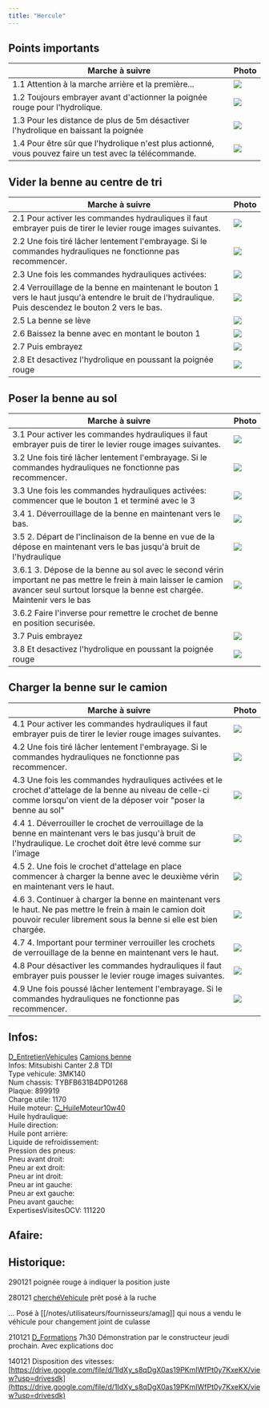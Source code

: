 ```yaml
---
title: "Hercule"
---
```


## Points importants
| Marche à suivre | Photo |
|---|---|
|1.1 Attention à la marche arrière et la première...|![](/notes/pieces_jointes/images/i_utilisation/i_herculeBenneBasculante/I_herculeBenneBasculante1-1.jpg)|
|1.2 Toujours embrayer avant d'actionner la poignée rouge pour l'hydrolique.|![](/notes/pieces_jointes/images/i_utilisation/i_herculeBenneBasculante/I_herculeBenneBasculante1-2_2-1_2-7_3-1_3-7_4-1_4-8.jpg)|
|1.3 Pour les distance de plus de 5m désactiver l'hydrolique en baissant la poignée|![](/notes/pieces_jointes/images/i_utilisation/i_herculeBenneBasculante/I_herculeBenneBasculante1-3_2-8_3-8_4-9.jpg)|
|1.4 Pour être sûr que l'hydrolique n'est plus actionné, vous pouvez faire un test avec la télécommande.|![](/notes/pieces_jointes/images/i_utilisation/i_herculeBenneBasculante/I_herculeBenneBasculante1-4.jpg)|
## Vider la benne au centre de tri
| Marche à suivre | Photo |
|---|---|
|2.1 Pour activer les commandes hydrauliques il faut embrayer puis de tirer le levier rouge images suivantes.|![](/notes/pieces_jointes/images/i_utilisation/i_herculeBenneBasculante/I_herculeBenneBasculante1-2_2-1_2-7_3-1_3-7_4-1_4-8.jpg)|
|2.2 Une fois tiré lâcher lentement l'embrayage. Si le commandes hydrauliques ne fonctionne pas recommencer.|![](/notes/pieces_jointes/images/i_utilisation/i_herculeBenneBasculante/I_herculeBenneBasculante2-2_3-2_4-2.jpg)|
|2.3 Une fois les commandes hydrauliques activées:|![](/notes/pieces_jointes/images/i_utilisation/i_herculeBenneBasculante/I_herculeBenneBasculante2-3.jpg)|
|2.4 Verrouillage de la benne en maintenant le bouton 1 vers le haut jusqu'à entendre le bruit de l'hydraulique. Puis descendez le bouton 2 vers le bas.|![](/notes/pieces_jointes/images/i_utilisation/i_herculeBenneBasculante/I_herculeBenneBasculante2-4.jpg)|
|2.5 La benne se lève|![](/notes/pieces_jointes/images/i_utilisation/i_herculeBenneBasculante/I_herculeBenneBasculante2-5.jpg)|
|2.6 Baissez la benne avec en montant le bouton 1|![](/notes/pieces_jointes/images/i_utilisation/i_herculeBenneBasculante/I_herculeBenneBasculante2-6.jpg)|
|2.7 Puis embrayez|![](/notes/pieces_jointes/images/i_utilisation/i_herculeBenneBasculante/I_herculeBenneBasculante1-2_2-1_2-7_3-1_3-7_4-1_4-8.jpg)|
|2.8 Et desactivez l'hydrolique en poussant la poignée rouge|![](/notes/pieces_jointes/images/i_utilisation/i_herculeBenneBasculante/I_herculeBenneBasculante1-3_2-8_3-8_4-9.jpg)|
## Poser la benne au sol
| Marche à suivre | Photo |
|---|---|
|3.1 Pour activer les commandes hydrauliques il faut embrayer puis de tirer le levier rouge images suivantes.|![](/notes/pieces_jointes/images/i_utilisation/i_herculeBenneBasculante/I_herculeBenneBasculante1-2_2-1_2-7_3-1_3-7_4-1_4-8.jpg)|
|3.2 Une fois tiré lâcher lentement l'embrayage. Si le commandes hydrauliques ne fonctionne pas recommencer.|![](/notes/pieces_jointes/images/i_utilisation/i_herculeBenneBasculante/I_herculeBenneBasculante2-2_3-2_4-2.jpg)|
|3.3 Une fois les commandes hydrauliques activées: commencer que le bouton 1 et terminé avec le 3|![](/notes/pieces_jointes/images/i_utilisation/i_herculeBenneBasculante/I_herculeBenneBasculante3-3.jpg)|
|3.4 1. Déverrouillage de la benne en maintenant vers le bas.|![](/notes/pieces_jointes/images/i_utilisation/i_herculeBenneBasculante/I_herculeBenneBasculante3-4.jpg)|
|3.5 2. Départ de l'inclinaison de la benne en vue de la dépose en maintenant vers le bas jusqu'à bruit de l'hydraulique|![](/notes/pieces_jointes/images/i_utilisation/i_herculeBenneBasculante/I_herculeBenneBasculante3-5.jpg)|
|3.6.1 3. Dépose de la benne au sol avec le second vérin important ne pas mettre le frein à main laisser le camion avancer seul surtout lorsque la benne est chargée. Maintenir vers le bas|![](/notes/pieces_jointes/images/i_utilisation/i_herculeBenneBasculante/I_herculeBenneBasculante3-6.jpg)|
|3.6.2 Faire l'inverse pour remettre le crochet de benne en position securisée.||
|3.7 Puis embrayez|![](/notes/pieces_jointes/images/i_utilisation/i_herculeBenneBasculante/I_herculeBenneBasculante1-2_2-1_2-7_3-1_3-7_4-1_4-8.jpg)|
|3.8 Et desactivez l'hydrolique en poussant la poignée rouge|![](/notes/pieces_jointes/images/i_utilisation/i_herculeBenneBasculante/I_herculeBenneBasculante1-3_2-8_3-8_4-9.jpg)|
## Charger la benne sur le camion
| Marche à suivre | Photo |
|---|---|
|4.1 Pour activer les commandes hydrauliques il faut embrayer puis de tirer le levier rouge images suivantes.|![](/notes/pieces_jointes/images/i_utilisation/i_herculeBenneBasculante/I_herculeBenneBasculante1-2_2-1_2-7_3-1_3-7_4-1_4-8.jpg)|
|4.2 Une fois tiré lâcher lentement l'embrayage. Si le commandes hydrauliques ne fonctionne pas recommencer.|![](/notes/pieces_jointes/images/i_utilisation/i_herculeBenneBasculante/I_herculeBenneBasculante4-2.jpg)|
|4.3 Une fois les commandes hydrauliques activées et le crochet d'attelage de la benne au niveau de celle-ci comme lorsqu'on vient de la déposer voir "poser la benne au sol" |![](/notes/pieces_jointes/images/i_utilisation/i_herculeBenneBasculante/I_herculeBenneBasculante4-3.jpg)|
|4.4 1. Déverrouiller le crochet de verrouillage de la benne en maintenant vers le bas jusqu'à bruit de l'hydraulique. Le crochet doit être levé comme sur l'image|![](/notes/pieces_jointes/images/i_utilisation/i_herculeBenneBasculante/I_herculeBenneBasculante4-4.jpg)|
|4.5 2. Une fois le crochet d'attelage en place commencer à charger la benne avec le deuxième vérin en maintenant vers le haut. |![](/notes/pieces_jointes/images/i_utilisation/i_herculeBenneBasculante/I_herculeBenneBasculante4-5.jpg)|
|4.6 3. Continuer à charger la benne en maintenant vers le haut. Ne pas mettre le frein à main le camion doit pouvoir reculer librement sous la benne si elle est bien chargée. |![](/notes/pieces_jointes/images/i_utilisation/i_herculeBenneBasculante/I_herculeBenneBasculante4-6.jpg)|
|4.7 4. Important pour terminer verrouiller les crochets de verrouillage de la benne en maintenant vers le haut.|![](/notes/pieces_jointes/images/i_utilisation/i_herculeBenneBasculante/I_herculeBenneBasculante4-7.jpg)|
|4.8 Pour désactiver les commandes hydrauliques il faut embrayer puis pousser le levier rouge images suivantes.|![](/notes/pieces_jointes/images/i_utilisation/i_herculeBenneBasculante/I_herculeBenneBasculante1-2_2-1_2-7_3-1_3-7_4-1_4-8.jpg)|
|4.9 Une fois poussé lâcher lentement l'embrayage. Si le commandes hydrauliques ne fonctionne pas recommencer.|![](/notes/pieces_jointes/images/i_utilisation/i_herculeBenneBasculante/I_herculeBenneBasculante1-3_2-8_3-8_4-9.jpg)|
## Infos:
[D_EntretienVehicules](/notes/departements/D_EntretienVehicules.md) [Camions benne](/notes/equipements/vehicules/C_CamionsBenne.md)\
Infos: Mitsubishi Canter 2.8 TDI\
Type vehicule: 3MK140\
Num chassis: TYBFB631B4DP01268\
Plaque: 899919\
Charge utile: 1170\
Huile moteur: [C_HuileMoteur10w40](/notes/equipements/consommables/C_HuileMoteur10w40.md)\
Huile hydraulique:\
Huile direction:\
Huile pont arrière:\
Liquide de refroidissement:\
Pression des pneus:\
Pneu avant droit:\
Pneu ar ext droit:\
Pneu ar int droit:\
Pneu ar int gauche:\
Pneu ar ext gauche:\
Pneu avant gauche:\
ExpertisesVisitesOCV: 111220

## Afaire:

## Historique:
290121 poignée rouge à indiquer la position juste

280121 [cherchéVehicule](/notes/statut/cherchéVehicule.md) prêt posé à la ruche

... Posé à [[/notes/utilisateurs/fournisseurs/amag]] qui nous a vendu le véhicule pour changement joint de culasse

210121 [D_Formations](/notes/departements/D_Formations.md) 7h30 Démonstration par le constructeur jeudi prochain. Avec explications doc

140121 Disposition des vitesses:
[https://drive.google.com/file/d/1IdXy_s8qDgX0as19PKmIWfPt0y7KxeKX/view?usp=drivesdk](https://drive.google.com/file/d/1IdXy_s8qDgX0as19PKmIWfPt0y7KxeKX/view?usp=drivesdk)


